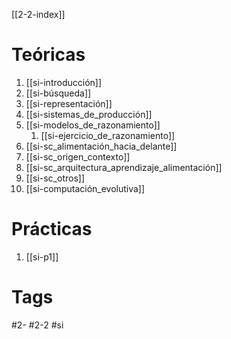 [[2-2-index]]
# Teóricas
1. [[si-introducción]]
2. [[si-búsqueda]]
3. [[si-representación]]
4. [[si-sistemas_de_producción]]
5. [[si-modelos_de_razonamiento]]
	1. [[si-ejercicio_de_razonamiento]]
6. [[si-sc_alimentación_hacia_delante]]
7. [[si-sc_origen_contexto]]
8. [[si-sc_arquitectura_aprendizaje_alimentación]]
9. [[si-sc_otros]]
10. [[si-computación_evolutiva]]
# Prácticas
1. [[si-p1]]
# Tags
#2- 
#2-2 
#si